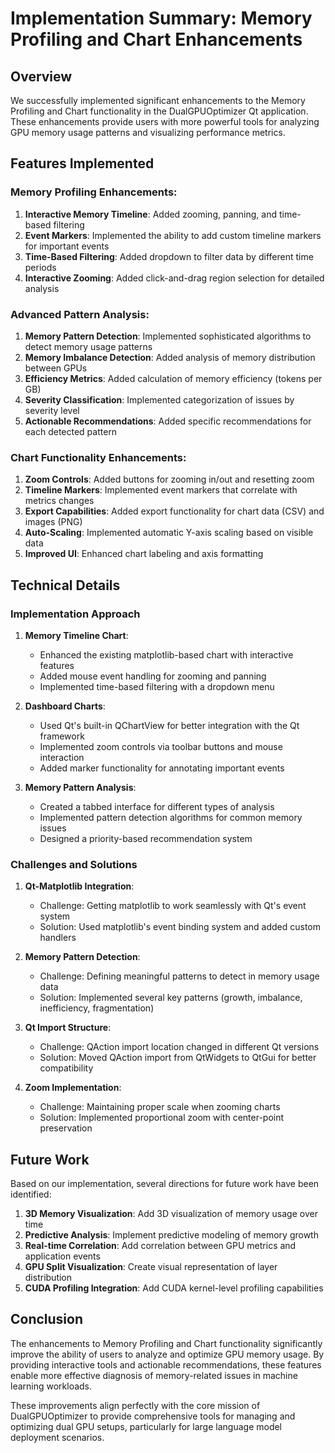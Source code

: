 # Implementation Summary: Memory Profiling and Chart Enhancements

## Overview

We successfully implemented significant enhancements to the Memory Profiling and Chart functionality in the DualGPUOptimizer Qt application. These enhancements provide users with more powerful tools for analyzing GPU memory usage patterns and visualizing performance metrics.

## Features Implemented

### Memory Profiling Enhancements:
1. **Interactive Memory Timeline**: Added zooming, panning, and time-based filtering
2. **Event Markers**: Implemented the ability to add custom timeline markers for important events
3. **Time-Based Filtering**: Added dropdown to filter data by different time periods
4. **Interactive Zooming**: Added click-and-drag region selection for detailed analysis

### Advanced Pattern Analysis:
1. **Memory Pattern Detection**: Implemented sophisticated algorithms to detect memory usage patterns
2. **Memory Imbalance Detection**: Added analysis of memory distribution between GPUs
3. **Efficiency Metrics**: Added calculation of memory efficiency (tokens per GB)
4. **Severity Classification**: Implemented categorization of issues by severity level
5. **Actionable Recommendations**: Added specific recommendations for each detected pattern

### Chart Functionality Enhancements:
1. **Zoom Controls**: Added buttons for zooming in/out and resetting zoom
2. **Timeline Markers**: Implemented event markers that correlate with metrics changes
3. **Export Capabilities**: Added export functionality for chart data (CSV) and images (PNG)
4. **Auto-Scaling**: Implemented automatic Y-axis scaling based on visible data
5. **Improved UI**: Enhanced chart labeling and axis formatting

## Technical Details

### Implementation Approach

1. **Memory Timeline Chart**: 
   - Enhanced the existing matplotlib-based chart with interactive features
   - Added mouse event handling for zooming and panning
   - Implemented time-based filtering with a dropdown menu

2. **Dashboard Charts**:
   - Used Qt's built-in QChartView for better integration with the Qt framework
   - Implemented zoom controls via toolbar buttons and mouse interaction
   - Added marker functionality for annotating important events

3. **Memory Pattern Analysis**:
   - Created a tabbed interface for different types of analysis
   - Implemented pattern detection algorithms for common memory issues
   - Designed a priority-based recommendation system

### Challenges and Solutions

1. **Qt-Matplotlib Integration**:
   - Challenge: Getting matplotlib to work seamlessly with Qt's event system
   - Solution: Used matplotlib's event binding system and added custom handlers

2. **Memory Pattern Detection**:
   - Challenge: Defining meaningful patterns to detect in memory usage data
   - Solution: Implemented several key patterns (growth, imbalance, inefficiency, fragmentation)

3. **Qt Import Structure**:
   - Challenge: QAction import location changed in different Qt versions
   - Solution: Moved QAction import from QtWidgets to QtGui for better compatibility

4. **Zoom Implementation**:
   - Challenge: Maintaining proper scale when zooming charts
   - Solution: Implemented proportional zoom with center-point preservation

## Future Work

Based on our implementation, several directions for future work have been identified:

1. **3D Memory Visualization**: Add 3D visualization of memory usage over time
2. **Predictive Analysis**: Implement predictive modeling of memory growth
3. **Real-time Correlation**: Add correlation between GPU metrics and application events
4. **GPU Split Visualization**: Create visual representation of layer distribution
5. **CUDA Profiling Integration**: Add CUDA kernel-level profiling capabilities

## Conclusion

The enhancements to Memory Profiling and Chart functionality significantly improve the ability of users to analyze and optimize GPU memory usage. By providing interactive tools and actionable recommendations, these features enable more effective diagnosis of memory-related issues in machine learning workloads.

These improvements align perfectly with the core mission of DualGPUOptimizer to provide comprehensive tools for managing and optimizing dual GPU setups, particularly for large language model deployment scenarios. 